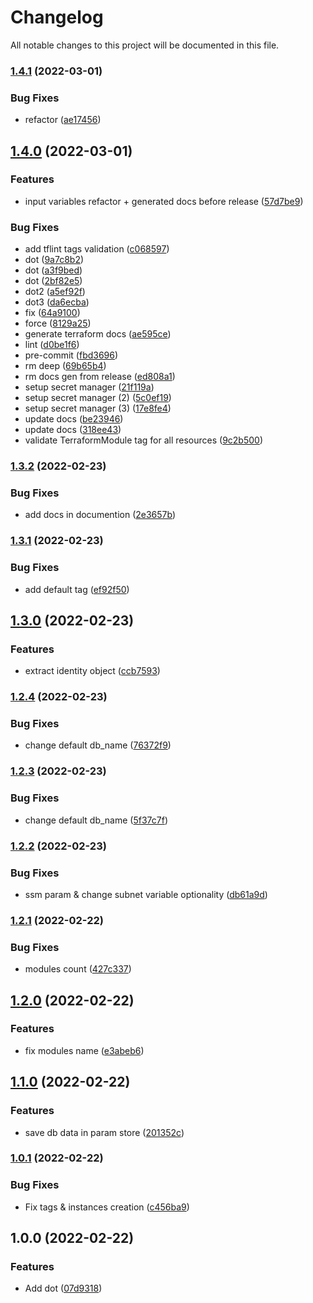 # Changelog

All notable changes to this project will be documented in this file.

### [1.4.1](https://github.com/ck-ev-test/terraform-module-rds-cluster/compare/v1.4.0...v1.4.1) (2022-03-01)


### Bug Fixes

* refactor ([ae17456](https://github.com/ck-ev-test/terraform-module-rds-cluster/commit/ae17456c89b771b38538f1ea72c2558ca3bcaaec))

## [1.4.0](https://github.com/ck-ev-test/terraform-module-rds-cluster/compare/v1.3.2...v1.4.0) (2022-03-01)


### Features

* input variables refactor + generated docs before release ([57d7be9](https://github.com/ck-ev-test/terraform-module-rds-cluster/commit/57d7be993f783fb2dbe396d177636450d1002c85))


### Bug Fixes

* add tflint tags validation ([c068597](https://github.com/ck-ev-test/terraform-module-rds-cluster/commit/c068597a41d7a96de457d3c449e4432393e49e30))
* dot ([9a7c8b2](https://github.com/ck-ev-test/terraform-module-rds-cluster/commit/9a7c8b2accc2ac2ae9fbcd08272a26ab1887e430))
* dot ([a3f9bed](https://github.com/ck-ev-test/terraform-module-rds-cluster/commit/a3f9bed80da65fac32ad2abd58a9e7dc8b39c02a))
* dot ([2bf82e5](https://github.com/ck-ev-test/terraform-module-rds-cluster/commit/2bf82e58e12736b13c4d946a9a86c7af526a6906))
* dot2 ([a5ef92f](https://github.com/ck-ev-test/terraform-module-rds-cluster/commit/a5ef92f0a7e864c6488438ea1d17827588312052))
* dot3 ([da6ecba](https://github.com/ck-ev-test/terraform-module-rds-cluster/commit/da6ecbac9896edf8cf856c89b7ad03d6c04e2e58))
* fix ([64a9100](https://github.com/ck-ev-test/terraform-module-rds-cluster/commit/64a9100cffbccfdbd5206fe1880104a2028101ca))
* force ([8129a25](https://github.com/ck-ev-test/terraform-module-rds-cluster/commit/8129a252aeaa7a51bdda665efb603896951429bf))
* generate terraform docs ([ae595ce](https://github.com/ck-ev-test/terraform-module-rds-cluster/commit/ae595cecc776b267566f719ce33c42dff4f76199))
* lint ([d0be1f6](https://github.com/ck-ev-test/terraform-module-rds-cluster/commit/d0be1f6118d8f37e5cdece91c649cd755bb1bbeb))
* pre-commit ([fbd3696](https://github.com/ck-ev-test/terraform-module-rds-cluster/commit/fbd36960eeb268d80cefb0205cf4f7b036760338))
* rm deep ([69b65b4](https://github.com/ck-ev-test/terraform-module-rds-cluster/commit/69b65b454de610de64826bb2d622bfb78238f3e8))
* rm docs gen from release ([ed808a1](https://github.com/ck-ev-test/terraform-module-rds-cluster/commit/ed808a1d779e8deec541a4ce64b38a28186a025d))
* setup secret manager ([21f119a](https://github.com/ck-ev-test/terraform-module-rds-cluster/commit/21f119a67948268a46e8929afeac184ef26bc6d4))
* setup secret manager (2) ([5c0ef19](https://github.com/ck-ev-test/terraform-module-rds-cluster/commit/5c0ef19cf69bbf614c59cf5c8e26a3625a58a3cb))
* setup secret manager (3) ([17e8fe4](https://github.com/ck-ev-test/terraform-module-rds-cluster/commit/17e8fe410cfe5ff3605849dcb85796721ad206b2))
* update docs ([be23946](https://github.com/ck-ev-test/terraform-module-rds-cluster/commit/be23946a51e41ac1ece4773ef1737a6609a4fcdc))
* update docs ([318ee43](https://github.com/ck-ev-test/terraform-module-rds-cluster/commit/318ee436a2b07bb24260ac5d13672826ec28721d))
* validate TerraformModule tag for all resources ([9c2b500](https://github.com/ck-ev-test/terraform-module-rds-cluster/commit/9c2b500fa552014bd98f9f03696dd4f08f9239aa))

### [1.3.2](https://github.com/ck-ev-test/terraform-module-rds-cluster/compare/v1.3.1...v1.3.2) (2022-02-23)


### Bug Fixes

* add docs in documention ([2e3657b](https://github.com/ck-ev-test/terraform-module-rds-cluster/commit/2e3657bd77d6b6fcad67d03c9ffb28c3f691e707))

### [1.3.1](https://github.com/ck-ev-test/terraform-module-rds-cluster/compare/v1.3.0...v1.3.1) (2022-02-23)


### Bug Fixes

* add default tag ([ef92f50](https://github.com/ck-ev-test/terraform-module-rds-cluster/commit/ef92f50057efa9190d18b78eb793959a8bea9905))

## [1.3.0](https://github.com/ck-ev-test/terraform-module-rds-cluster/compare/v1.2.4...v1.3.0) (2022-02-23)


### Features

* extract identity object ([ccb7593](https://github.com/ck-ev-test/terraform-module-rds-cluster/commit/ccb759355857498940ec5527ec177a2d0c36fae9))

### [1.2.4](https://github.com/ck-ev-test/terraform-module-rds-cluster/compare/v1.2.3...v1.2.4) (2022-02-23)


### Bug Fixes

* change default db_name ([76372f9](https://github.com/ck-ev-test/terraform-module-rds-cluster/commit/76372f913da642923a4ef55fbfd51da5007e48c0))

### [1.2.3](https://github.com/ck-ev-test/terraform-module-rds-cluster/compare/v1.2.2...v1.2.3) (2022-02-23)


### Bug Fixes

* change default db_name ([5f37c7f](https://github.com/ck-ev-test/terraform-module-rds-cluster/commit/5f37c7f5c5937cc6d903305326c23a9853903684))

### [1.2.2](https://github.com/ck-ev-test/terraform-module-rds-cluster/compare/v1.2.1...v1.2.2) (2022-02-23)


### Bug Fixes

* ssm param & change subnet variable optionality ([db61a9d](https://github.com/ck-ev-test/terraform-module-rds-cluster/commit/db61a9d03501a6a5738eea756adceae881a9f330))

### [1.2.1](https://github.com/ck-ev-test/terraform-module-rds-cluster/compare/v1.2.0...v1.2.1) (2022-02-22)


### Bug Fixes

* modules count ([427c337](https://github.com/ck-ev-test/terraform-module-rds-cluster/commit/427c337542adbe55686c1b3e96e9d71017551745))

## [1.2.0](https://github.com/ck-ev-test/terraform-module-rds-cluster/compare/v1.1.0...v1.2.0) (2022-02-22)


### Features

* fix modules name ([e3abeb6](https://github.com/ck-ev-test/terraform-module-rds-cluster/commit/e3abeb609d558a5895ceab3b63b50ed6333ed187))

## [1.1.0](https://github.com/ck-ev-test/terraform-module-rds-cluster/compare/v1.0.1...v1.1.0) (2022-02-22)


### Features

* save db data in param store ([201352c](https://github.com/ck-ev-test/terraform-module-rds-cluster/commit/201352c2ffd7080af9e79098c79e1855ede7f3bb))

### [1.0.1](https://github.com/ck-ev-test/terraform-module-rds-cluster/compare/v1.0.0...v1.0.1) (2022-02-22)


### Bug Fixes

* Fix tags & instances creation ([c456ba9](https://github.com/ck-ev-test/terraform-module-rds-cluster/commit/c456ba9ce5f3e891ce821f25c16dc697e55d2aec))

## 1.0.0 (2022-02-22)


### Features

* Add dot ([07d9318](https://github.com/ck-ev-test/terraform-module-rds-cluster/commit/07d931847e9d20b47867039f9ae1ae014b110277))
